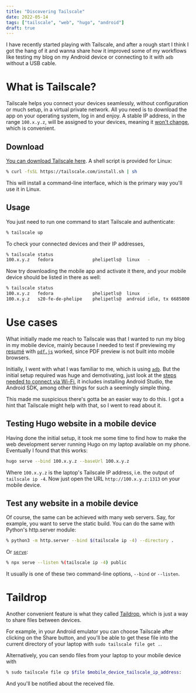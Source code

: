 ```yaml
---
title: "Discovering Tailscale"
date: 2022-05-14
tags: ["tailscale", "web", "hugo", "android"]
draft: true
---
```


I have recently started playing with Tailscale, and after a rough start I think
I got the hang of it and wanna share how it improved some of my workflows like
testing my blog on my Android device or connecting to it with `adb` without a
USB cable.

# What is Tailscale?

Tailscale helps you connect your devices seamlessly, without configuration or
much setup, in a virtual private network. All you need is to download the app
on your operating system, log in and enjoy. A stable IP address, in the range
`100.x.y.z`, will be assigned to your devices, meaning it [won't
change](https://tailscale.com/kb/1033/ip-and-dns-addresses/), which
is convenient.

## Download

[You can download Tailscale here](https://tailscale.com/download/). A shell
script is provided for Linux:

```sh
% curl -fsSL https://tailscale.com/install.sh | sh
```

This will install a command-line interface, which is the primary way you'll use
it in Linux.

## Usage

You just need to run one command to start Tailscale and authenticate:

```sh
% tailscale up
```

To check your connected devices and their IP addresses, 

```sh
% tailscale status
100.x.y.z   fedora               phelipetls@  linux   -
```

Now try downloading the mobile app and activate it there, and your mobile
device should be listed in there as well:

```sh
% tailscale status
100.x.y.z   fedora               phelipetls@  linux   -
100.x.y.z   s20-fe-de-phelipe    phelipetls@  android idle, tx 6685800 rx 260204
```

# Use cases

What initially made me reach to Tailscale was that I wanted to run my blog in
my mobile device, mainly because I needed to test if previewing my
[resumé](/resume) with [`pdf.js`](https://mozilla.github.io/pdf.js/) worked,
since PDF preview is not built into mobile browsers.

Initially, I went with what I was familiar to me, which is using
[`adb`](/posts/adb-a-must-know-cli-tool-for-android-development/). But the
initial setup required was huge and demotivating, just look at the [steps
needed to connect via
Wi-Fi](https://developer.android.com/studio/command-line/adb#connect-to-a-device-over-wi-fi-android-11+),
it includes installing Android Studio, the Android SDK, among other things for
such a seemingly simple thing.

This made me suspicious there's gotta be an easier way to do this. I got a hint
that Tailscale might help with that, so I went to read about it.

## Testing Hugo website in a mobile device

Having done the initial setup, it took me some time to find how to make the web
development server running Hugo on my laptop available on my phone. Eventually
I found that this works:

```sh
hugo serve --bind 100.x.y.z --baseUrl 100.x.y.z
```

Where `100.x.y.z` is the laptop's Tailscale IP address, i.e. the output of
`tailscale ip -4`. Now just open the URL `http://100.x.y.z:1313` on your mobile
device.

## Test any website in a mobile device

Of course, the same can be achieved with many web servers. Say, for example,
you want to serve the static build. You can do the same with Python's
http.server module:

```sh
% python3 -m http.server --bind $(tailscale ip -4) --directory .
```

Or [`serve`](https://www.npmjs.com/package/vercel):

```sh
% npx serve --listen %(tailscale ip -4) public
```

It usually is one of these two command-line options, `--bind` or `--listen`.

# Taildrop

Another convenient feature is what they called
[Taildrop](https://tailscale.com/kb/1106/taildrop/), which is just a way to
share files between devices.

For example, in your Android emulator you can choose Tailscale after clicking
on the Share button, and you'll be able to get these file into the current
directory of your laptop with `sudo tailscale file get .`.

Alternatively, you can sendo files from your laptop to your mobile device with

```sh
% sudo tailscale file cp $file $mobile_device_tailscale_ip_address:
```

And you'll be notified about the received file.

